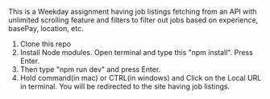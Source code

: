 This is a Weekday assignment having job listings fetching from an API with unlimited scrolling feature and filters to filter out jobs based on experience, basePay, location, etc.

1. Clone this repo
2. Install Node modules. Open terminal and type this "npm install". Press Enter.
3. Then type "npm run dev" and press Enter.
4. Hold command(in mac) or CTRL(in windows) and Click on the Local URL in terminal. You will be redirected to the site having job listings.